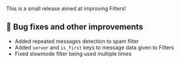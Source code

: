 This is a small release aimed at improving Filters!

## 🔧 Bug fixes and other improvements
- Added repeated messages detection to spam filter
- Added `server` and `is_first` keys to message data given to Filters
- Fixed slowmode filter being used multiple times